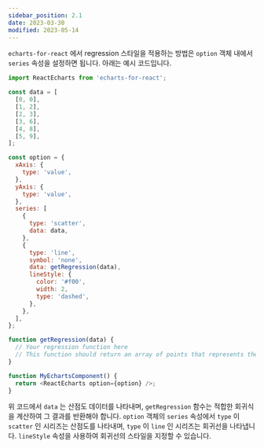 ```yaml
---
sidebar_position: 2.1
date: 2023-03-30
modified: 2023-05-14
---
```


`echarts-for-react` 에서 regression 스타일을 적용하는 방법은 `option` 객체 내에서 `series` 속성을 설정하면 됩니다. 아래는 예시 코드입니다.

```javascript
import ReactEcharts from 'echarts-for-react';

const data = [
  [0, 0],
  [1, 2],
  [2, 3],
  [3, 6],
  [4, 8],
  [5, 9],
];

const option = {
  xAxis: {
    type: 'value',
  },
  yAxis: {
    type: 'value',
  },
  series: [
    {
      type: 'scatter',
      data: data,
    },
    {
      type: 'line',
      symbol: 'none',
      data: getRegression(data),
      lineStyle: {
        color: '#f00',
        width: 2,
        type: 'dashed',
      },
    },
  ],
};

function getRegression(data) {
  // Your regression function here
  // This function should return an array of points that represents the regression line
}

function MyEchartsComponent() {
  return <ReactEcharts option={option} />;
}
```

위 코드에서 `data` 는 산점도 데이터를 나타내며, `getRegression` 함수는 적합한 회귀식을 계산하여 그 결과를 반환해야 합니다. `option` 객체의 `series` 속성에서 `type` 이 `scatter` 인 시리즈는 산점도를 나타내며, `type` 이 `line` 인 시리즈는 회귀선을 나타냅니다. `lineStyle` 속성을 사용하여 회귀선의 스타일을 지정할 수 있습니다.
